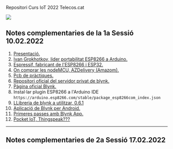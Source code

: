 Repositori Curs IoT 2022 Telecos.cat

![](https://eetac.upc.edu/ca/noticies/masteam-matt-talk-carles-sabater-telecos-cat-helping-you-to-grow-in-your-professional-career/@@images/6fd521cc-8f7d-4ffe-98b0-ebe5a1206d85.png)

## Notes complementaries de la 1a Sessió 10.02.2022

1. [Presentació.](http://167.86.87.117/deTot/presentacioIoT2022-telecos-1.pdf)
2. [Ivan Grokhotkov, lider portabilitat ESP8266 a Arduino.](https://github.com/igrr)
3. [Espressif, fabricant de l'ESP8266 i ESP32.](https://www.espressif.com/en)
4. [On comprar les nodeMCU, AZDelivery (Amazom).](https://www.amazon.es/AZDelivery-NodeMCU-ESP8266-ESP-12E-Desarrollo/dp/B06Y1LZLLY?ref_=ast_sto_dp&th=1)
5. [Pcb de pràctiques.](https://oshwlab.com/jnogues/nodemcupcb-2019)
6. [Repositori oficial del servidor privat de blynk.](https://github.com/blynkkk/blynk-server)
7. [Pàgina oficial Blynk.](https://blynk.io/en/developers)
8. Instal·lar plugin ESP8266 a l'Arduino IDE `https://arduino.esp8266.com/stable/package_esp8266com_index.json `
9. [LLibreria de blynk a utilitzar, 0.6.1](https://github.com/blynkkk/blynk-library/releases/tag/v0.6.1)
10. [Aplicació de Blynk per Android.](https://github.com/jnogues/CursIoT-2022-Telecos.cat/tree/main/app)
11. [Primeres passes amb Blynk App.](https://github.com/jnogues/CursIoT-2022-Telecos.cat/tree/main/videos)
12. [Pocket IoT, Thingspeak???](https://play.google.com/store/apps/details?id=com.buzsikdev.pocketiot&hl=ca&gl=US)

---

## Notes complementaries de 2a Sessió 17.02.2022



